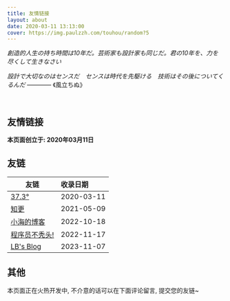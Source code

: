 ```yaml
---
title: 友情链接
layout: about
date: 2020-03-11 13:13:00
cover: https://img.paulzzh.com/touhou/random?5
---
```


*創造的人生の持ち時間は10年だ。芸術家も設計家も同じだ。君の10年を、力を尽くして生きなさい*

*設計で大切なのはセンスだ　センスは時代を先駆ける　技術はその後についてくるんだ* ———— 《風立ちぬ》

<br/>

## 友情链接

**本页面创立于: 2020年03月11日**

## 友链

| **友链**                                     | **收录日期** |
| -------------------------------------------- | :----------- |
| [37.3°](https://www.373du.com/)              | 2020-03-11   |
| [知更](https://www.wrp.cool/)                | 2021-05-09   |
| [小海的博客](https://xiaohai-learn.pub/)     | 2022-10-18   |
| [程序员不秃头!](https://blog.ddddddddd.top/) | 2022-11-17   |
| [LB's Blog](https://www.itcoca.cn/) | 2023-11-07 |


## 其他

本页面正在火热开发中, 不介意的话可以在下面评论留言, 提交您的友链~

<br/>

